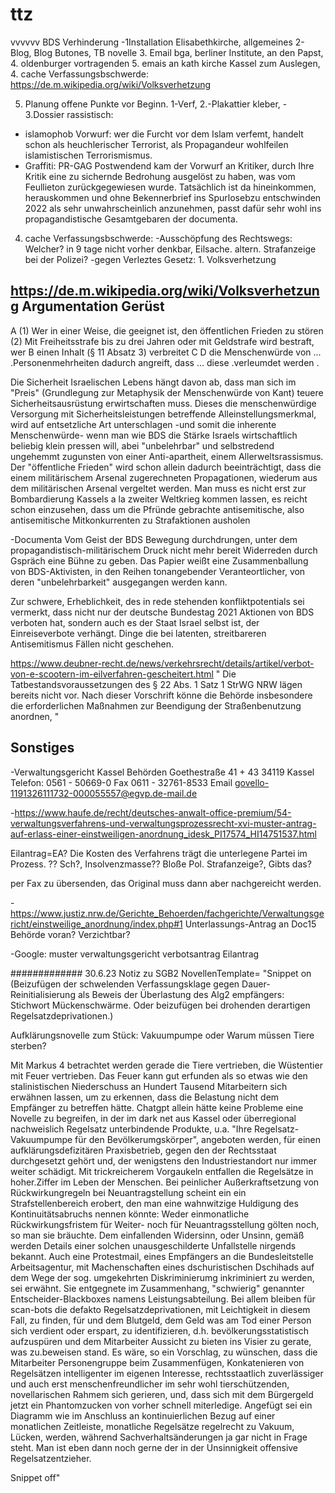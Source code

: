  # ttz


vvvvvv BDS Verhinderung
-1Installation Elisabethkirche, allgemeines
2-Blog, Blog Butones, TB novelle
3. Email bga, berliner Institute, an den Papst, 4. oldenburger vortragenden 5. emais an kath kirche Kassel zum Auslegen,
4. cache Verfassungsbschwerde: 
https://de.m.wikipedia.org/wiki/Volksverhetzung

5.  Planung offene Punkte vor Beginn. 1-Verf, 2.-Plakattier kleber, -
3.Dossier rassistisch:
- islamophob Vorwurf: wer die Furcht vor dem Islam verfemt, handelt schon als heuchlerischer Terrorist, als Propagandeur wohlfeilen islamistischen Terrorismismus.
- Graffiti: PR-GAG Postwendend kam der Vorwurf an Kritiker, durch Ihre Kritik eine zu sichernde Bedrohung ausgelöst zu haben, was vom Feullieton zurückgegewiesen wurde. Tatsächlich ist da hineinkommen, herauskommen und ohne Bekennerbrief ins Spurlosebzu entschwinden 2022 als sehr unwahrscheinlich anzunehmen, passt dafür sehr wohl ins propagandistische Gesamtgebaren der documenta.


4. cache Verfassungsbschwerde: -Ausschöpfung des Rechtswegs: Welcher? in 9 tage nicht vorher denkbar, Eilsache. altern. Strafanzeige bei der Polizei?
-gegen Verleztes Gesetz: 1. Volksverhetzung

https://de.m.wikipedia.org/wiki/Volksverhetzung
Argumentation Gerüst
---------------------
A (1) Wer in einer Weise, die geeignet ist, den öffentlichen Frieden zu stören
(2) Mit Freiheitsstrafe bis zu drei Jahren oder mit Geldstrafe wird bestraft, wer
 B einen Inhalt (§ 11 Absatz 3) verbreitet 
C 
D die Menschenwürde von ...  .Personenmehrheiten dadurch angreift, dass ... diese .verleumdet werden .

Die Sicherheit Israelischen Lebens hängt davon ab, dass man sich im "Preis" (Grundlegung zur Metaphysik der Menschenwürde von Kant) teuere Sicherheitsausrüstung erwirtschaften muss. Dieses die menschenwürdige Versorgung mit Sicherheitsleistungen betreffende Alleinstellungsmerkmal, wird auf entsetzliche Art unterschlagen -und somit die inherente Menschenwürde- wenn man wie BDS die Stärke Israels wirtschaftlich beliebig klein pressen will, abei "unbelehrbar" und selbstredend ungehemmt zugunsten von einer Anti-apartheit, einem Allerweltsrassismus.
Der "öffentliche Frieden"  wird schon allein dadurch beeinträchtigt, dass die einem militärischem Arsenal zugerechneten Propagationen, wiederum aus dem militärischen Arsenal vergeltet werden. Man muss es nicht erst zur Bombardierung Kassels a la zweiter Weltkrieg kommen lassen, es reicht schon einzusehen, dass um die Pfründe gebrachte antisemitische, also antisemitische Mitkonkurrenten zu Strafaktionen ausholen 

-Documenta Vom Geist der BDS Bewegung durchdrungen, unter dem propagandistisch-militärischem Druck nicht mehr
bereit Widerreden durch Gspräch eine Bühne zu geben.
Das Papier weißt eine Zusammenballung von BDS-Aktivisten,
in den Reihen tonangebender Veranteortlicher, von deren
"unbelehrbarkeit" ausgegangen werden kann.

Zur schwere, Erheblichkeit, des in rede stehenden konfliktpotentials
sei vermerkt, dass nicht nur der deutsche Bundestag 2021 Aktionen von
BDS verboten hat, sondern auch es der Staat Israel selbst ist,
der Einreiseverbote verhängt. Dinge die bei latenten, streitbareren Antisemitismus
Fällen nicht geschehen.


https://www.deubner-recht.de/news/verkehrsrecht/details/artikel/verbot-von-e-scootern-im-eilverfahren-gescheitert.html
"
Die Tatbestandsvoraussetzungen des § 22 Abs. 1 Satz 1 StrWG NRW lägen bereits nicht vor. Nach dieser Vorschrift könne die Behörde insbesondere die erforderlichen Maßnahmen zur 
Beendigung der Straßenbenutzung anordnen, "


Sonstiges
---------

-Verwaltungsgericht Kassel Behörden
Goethestraße 41 + 43
34119 Kassel
Telefon:
0561 - 50669-0
Fax 0611 - 32761-8533
Email
govello-1191326111732-000055557@egvp.de-mail.de

-https://www.haufe.de/recht/deutsches-anwalt-office-premium/54-verwaltungsverfahrens-und-verwaltungsprozessrecht-xvi-muster-antrag-auf-erlass-einer-einstweiligen-anordnung_idesk_PI17574_HI14751537.html

Eilantrag=EA?
Die Kosten des Verfahrens trägt die unterlegene Partei im Prozess.
?? Sch?, Insolvenzmasse??  Bloße Pol. Strafanzeige?, Gibts das?

per Fax zu übersenden, das Original muss dann aber nachgereicht werden.

-https://www.justiz.nrw.de/Gerichte_Behoerden/fachgerichte/Verwaltungsgericht/einstweilige_anordnung/index.php#1
 Unterlassungs-Antrag an Doc15 Behörde voran? Verzichtbar?

-Google: muster verwaltungsgericht verbotsantrag Eilantrag


############# 30.6.23 Notiz zu SGB2 
NovellenTemplate=
"Snippet on
(Beizufügen der schwelenden Verfassungsklage gegen Dauer-Reinitialisierung als Beweis der Überlastung des Alg2 empfängers: Stichwort Mückenschwärme. Oder beizufügen bei drohenden derartigen Regelsatzdeprivationen.)

Aufklärungsnovelle zum Stück: Vakuumpumpe oder Warum müssen Tiere sterben?

Mit Markus 4 betrachtet werden gerade die Tiere vertrieben, die Wüstentier mit Feuer vertrieben. Das Feuer kann gut erfunden als so etwas wie den stalinistischen Niederschuss an Hundert Tausend Mitarbeitern sich erwähnen lassen, um zu erkennen, dass die Belastung nicht dem Empfänger zu betreffen hätte. Chatgpt allein hätte keine Probleme eine Novelle zu begreifen, in der im dark net aus Kassel oder überregional  nachweislich Regelsatz unterbindende Produkte, u.a. "Ihre Regelsatz-Vakuumpumpe für den Bevölkerumgskörper", angeboten werden, für einen aufklärungsdefizitären Praxisbetrieb, gegen den der Rechtsstaat durchgesetzt gehört und, der wenigstens den Industriestandort nur immer weiter schädigt. Mit trickreicherem Vorgaukeln entfallen die Regelsätze in hoher.Ziffer im Leben der Menschen. Bei peinlicher Außerkraftsetzung von Rückwirkungregeln bei Neuantragstellung scheint ein ein Strafstellenbereich erobert, den man eine wahnwitzige Huldigung des Kontinuitätsabruchs nennen könnte: Weder einmonatliche Rückwirkungsfristem für Weiter- noch für Neuantragsstellung gölten noch, so man sie bräuchte. Dem einfallenden Widersinn, oder Unsinn, gemäß werden Details einer solchen unausgeschilderte Unfallstelle nirgends bekannt. Auch eine Protestmail, eines Empfängers an die Bundesleitstelle Arbeitsagentur, mit Machenschaften eines  dschuristischen Dschihads auf dem Wege der sog. umgekehrten Diskriminierumg inkriminiert zu werden, sei erwähnt. Sie entgegnete im Zusammenhang, "schwierig" genannter Entscheider-Blackboxes namens Leistungsabteilung. Bei allem bleiben für scan-bots die defakto Regelsatzdeprivationen, mit Leichtigkeit in diesem Fall, zu finden, für und dem Blutgeld, dem Geld was am Tod einer Person sich verdient oder erspart, zu identifizieren, d.h. bevölkerungsstatistisch aufzuspüren und dem Mitarbeiter Aussicht zu bieten ins Visier zu gerate, was zu.beweisen stand. Es wäre, so ein Vorschlag, zu wünschen, dass die Mitarbeiter Personengruppe beim Zusammenfügen, Konkatenieren von Regelsätzen intelligenter im eigenen Interesse, rechtsstaatlich zuverlässiger und auch erst menschenfreundlicher im sehr wohl tierschützenden, novellarischen Rahmem sich gerieren, und, dass sich mit dem Bürgergeld jetzt ein Phantomzucken von vorher schnell miterledige.
Angefügt sei ein Diagramm  wie im Anschluss an kontinuierlichen Bezug auf einer monatlichen Zeitleiste, monatliche Regelsätze regelrecht zu Vakuum, Lücken, werden, während Sachverhaltsänderungen ja gar nicht in Frage steht. Man ist eben dann noch gerne der in der Unsinnigkeit offensive Regelsatzentzieher.

Snippet off"
